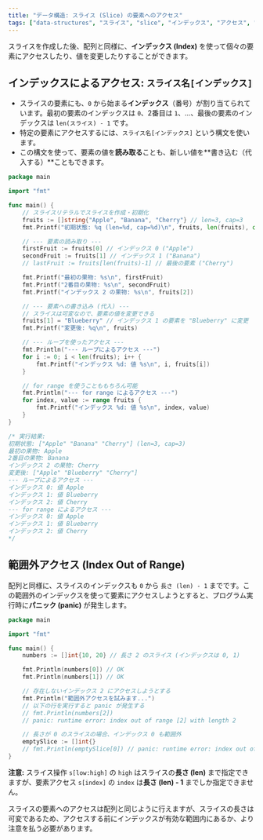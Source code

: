 ```yaml
---
title: "データ構造: スライス (Slice) の要素へのアクセス"
tags: ["data-structures", "スライス", "slice", "インデックス", "アクセス", "代入", "範囲外アクセス", "panic"]
---
```


スライスを作成した後、配列と同様に、**インデックス (Index)** を使って個々の要素にアクセスしたり、値を変更したりすることができます。

## インデックスによるアクセス: `スライス名[インデックス]`

*   スライスの要素にも、`0` から始まる**インデックス**（番号）が割り当てられています。最初の要素のインデックスは `0`、2番目は `1`、...、最後の要素のインデックスは `len(スライス) - 1` です。
*   特定の要素にアクセスするには、`スライス名[インデックス]` という構文を使います。
*   この構文を使って、要素の値を**読み取る**ことも、新しい値を**書き込む（代入する）**こともできます。

```go title="スライス要素へのアクセスと代入"
package main

import "fmt"

func main() {
	// スライスリテラルでスライスを作成・初期化
	fruits := []string{"Apple", "Banana", "Cherry"} // len=3, cap=3
	fmt.Printf("初期状態: %q (len=%d, cap=%d)\n", fruits, len(fruits), cap(fruits))

	// --- 要素の読み取り ---
	firstFruit := fruits[0] // インデックス 0 ("Apple")
	secondFruit := fruits[1] // インデックス 1 ("Banana")
	// lastFruit := fruits[len(fruits)-1] // 最後の要素 ("Cherry")

	fmt.Printf("最初の果物: %s\n", firstFruit)
	fmt.Printf("2番目の果物: %s\n", secondFruit)
	fmt.Printf("インデックス 2 の果物: %s\n", fruits[2])

	// --- 要素への書き込み (代入) ---
	// スライスは可変なので、要素の値を変更できる
	fruits[1] = "Blueberry" // インデックス 1 の要素を "Blueberry" に変更
	fmt.Printf("変更後: %q\n", fruits)

	// --- ループを使ったアクセス ---
	fmt.Println("--- ループによるアクセス ---")
	for i := 0; i < len(fruits); i++ {
		fmt.Printf("インデックス %d: 値 %s\n", i, fruits[i])
	}

	// for range を使うことももちろん可能
	fmt.Println("--- for range によるアクセス ---")
	for index, value := range fruits {
		fmt.Printf("インデックス %d: 値 %s\n", index, value)
	}
}

/* 実行結果:
初期状態: ["Apple" "Banana" "Cherry"] (len=3, cap=3)
最初の果物: Apple
2番目の果物: Banana
インデックス 2 の果物: Cherry
変更後: ["Apple" "Blueberry" "Cherry"]
--- ループによるアクセス ---
インデックス 0: 値 Apple
インデックス 1: 値 Blueberry
インデックス 2: 値 Cherry
--- for range によるアクセス ---
インデックス 0: 値 Apple
インデックス 1: 値 Blueberry
インデックス 2: 値 Cherry
*/
```

## 範囲外アクセス (Index Out of Range)

配列と同様に、スライスのインデックスも `0` から `長さ (len) - 1` までです。この範囲外のインデックスを使って要素にアクセスしようとすると、プログラム実行時に**パニック (panic)** が発生します。

```go title="スライスの範囲外アクセス (panic)"
package main

import "fmt"

func main() {
	numbers := []int{10, 20} // 長さ 2 のスライス (インデックスは 0, 1)

	fmt.Println(numbers[0]) // OK
	fmt.Println(numbers[1]) // OK

	// 存在しないインデックス 2 にアクセスしようとする
	fmt.Println("範囲外アクセスを試みます...")
	// 以下の行を実行すると panic が発生する
	// fmt.Println(numbers[2])
	// panic: runtime error: index out of range [2] with length 2

	// 長さが 0 のスライスの場合、インデックス 0 も範囲外
	emptySlice := []int{}
	// fmt.Println(emptySlice[0]) // panic: runtime error: index out of range [0] with length 0
}
```

**注意:** スライス操作 `s[low:high]` の `high` はスライスの**長さ (len)** まで指定できますが、要素アクセス `s[index]` の `index` は**長さ (len) - 1** までしか指定できません。

スライスの要素へのアクセスは配列と同じように行えますが、スライスの長さは可変であるため、アクセスする前にインデックスが有効な範囲内にあるか、より注意を払う必要があります。
